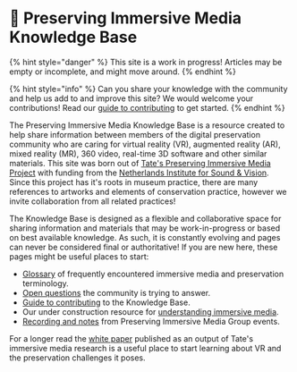 # 📍 Preserving Immersive Media Knowledge Base

{% hint style="danger" %}
This site is a work in progress! Articles may be empty or incomplete, and might move around.
{% endhint %}

{% hint style="info" %}
Can you share your knowledge with the community and help us add to and improve this site? We would welcome your contributions! Read our [guide to contributing](contributors/#guide-to-contributing) to get started.
{% endhint %}

The Preserving Immersive Media Knowledge Base is a resource created to help share information between members of the digital preservation community who are caring for virtual reality (VR), augmented reality (AR), mixed reality (MR), 360 video, real-time 3D software and other similar materials. This site was born out of [Tate's Preserving Immersive Media Project](https://www.tate.org.uk/about-us/projects/preserving-immersive-media) with funding from the [Netherlands Institute for Sound & Vision](https://www.beeldengeluid.nl/en). Since this project has it's roots in museum practice, there are many references to artworks and elements of conservation practice, however we invite collaboration from all related practices!

The Knowledge Base is designed as a flexible and collaborative space for sharing information and materials that may be work-in-progress or based on best available knowledge. As such, it is constantly evolving and pages can never be considered final or authoritative! If you are new here, these pages might be useful places to start:

* [Glossary](glossary.md) of frequently encountered immersive media and preservation terminology.
* [Open questions](open-questions.md) the community is trying to answer.
* [Guide to contributing](contributors/#guide-to-contributing) to the Knowledge Base.
* Our under construction resource for [understanding immersive media](broken-reference).
* [Recording and notes](broken-reference) from Preserving Immersive Media Group events.

For a longer read the [white paper](https://www.tate.org.uk/file/preserving-virtual-reality-artworks) published as an output of Tate's immersive media research is a useful place to start learning about VR and the preservation challenges it poses.&#x20;
